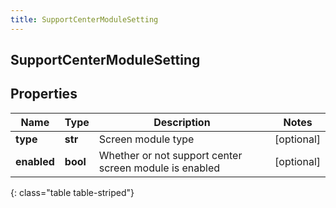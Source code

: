 ```yaml
---
title: SupportCenterModuleSetting
---
```

## SupportCenterModuleSetting

## Properties

|Name | Type | Description | Notes|
|------------ | ------------- | ------------- | -------------|
| **type** | **str** | Screen module type | [optional] |
| **enabled** | **bool** | Whether or not support center screen module is enabled | [optional] |
{: class="table table-striped"}


